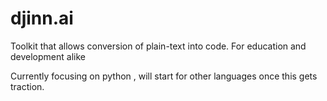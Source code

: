 # djinn.ai
Toolkit that allows conversion of plain-text into code. For education and development alike  

Currently focusing on python , will start for other languages once this gets traction.
